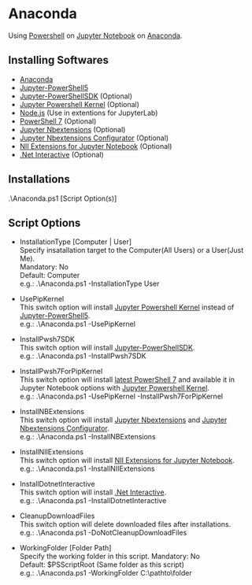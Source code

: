 # Anaconda
Using [Powershell](https://github.com/PowerShell/PowerShell) on [Jupyter Notebook](https://jupyter.org/) on [Anaconda](https://www.anaconda.com/).  

## Installing Softwares
- [Anaconda](https://www.anaconda.com/)
- [Jupyter-PowerShell5](https://github.com/DeepAQ/Jupyter-PowerShell5)
- [Jupyter-PowerShellSDK](https://github.com/sakaztk/Jupyter-PowerShellSDK) (Optional)
- [Jupyter Powershell Kernel](https://github.com/vors/jupyter-powershell) (Optional)
- [Node.js](https://nodejs.org/) (Use in extentions for JupyterLab)
- [PowerShell 7](https://github.com/PowerShell/PowerShell) (Optional)
- [Jupyter Nbextensions](https://github.com/ipython-contrib/jupyter_contrib_nbextensions) (Optional)
- [Jupyter Nbextensions Configurator](https://github.com/Jupyter-contrib/jupyter_nbextensions_configurator) (Optional)
- [NII Extensions for Jupyter Notebook](https://github.com/NII-cloud-operation) (Optional)
- [.Net Interactive](https://github.com/dotnet/interactive) (Optional)

## Installations
.\Anaconda.ps1 [Script Option(s)]
## Script Options
 - InstallationType [Computer | User]   
Specify insatallation target to the Computer(All Users) or a User(Just Me).  
Mandatory: No  
Default: Computer  
e.g.: .\Anaconda.ps1 -InstallationType User

- UsePipKernel  
This switch option will install [Jupyter Powershell Kernel](https://github.com/vors/jupyter-powershell) instead of [Jupyter-PowerShell5](https://github.com/DeepAQ/Jupyter-PowerShell5).  
e.g.: .\Anaconda.ps1 -UsePipKernel

- InstallPwsh7SDK  
This switch option will install [Jupyter-PowerShellSDK](https://github.com/sakaztk/Jupyter-PowerShellSDK).  
e.g.: .\Anaconda.ps1 -InstallPwsh7SDK

- InstallPwsh7ForPipKernel  
This switch option will install [latest PowerShell 7](https://github.com/PowerShell/PowerShell/releases/latest) and available it in Jupyter Notebook options with [Jupyter Powershell Kernel](https://github.com/vors/jupyter-powershell).  
e.g.: .\Anaconda.ps1 -UsePipKernel -InstallPwsh7ForPipKernel

- InstallNBExtensions  
This switch option will install [Jupyter Nbextensions](https://github.com/ipython-contrib/jupyter_contrib_nbextensions) and [Jupyter Nbextensions Configurator](https://github.com/Jupyter-contrib/jupyter_nbextensions_configurator).  
e.g.: .\Anaconda.ps1 -InstallNBExtensions

- InstallNIIExtensions  
This switch option will install [NII Extensions for Jupyter Notebook](https://github.com/NII-cloud-operation).  
e.g.: .\Anaconda.ps1 -InstallNIIExtensions

- InstallDotnetInteractive  
This switch option will install [.Net Interactive](https://github.com/dotnet/interactive).  
e.g.: .\Anaconda.ps1 -InstallDotnetInteractive

- CleanupDownloadFiles  
This switch option will delete downloaded files after installations.  
e.g.: .\Anaconda.ps1 -DoNotCleanupDownloadFiles

- WorkingFolder [Folder Path]  
Specify the working folder in this script.
Mandatory: No  
Default: $PSScriptRoot (Same folder as this script)  
e.g.: .\Anaconda.ps1 -WorkingFolder C:\pathto\folder
